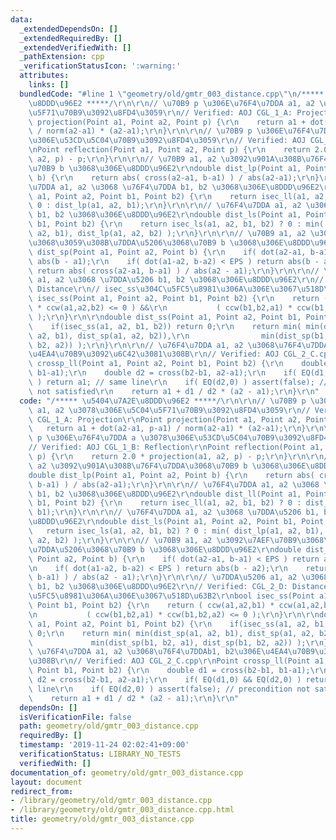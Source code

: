 ```yaml
---
data:
  _extendedDependsOn: []
  _extendedRequiredBy: []
  _extendedVerifiedWith: []
  _pathExtension: cpp
  _verificationStatusIcon: ':warning:'
  attributes:
    links: []
  bundledCode: "#line 1 \"geometry/old/gmtr_003_distance.cpp\"\n/***** \u5404\u7A2E\
    \u8DDD\u96E2 *****/\r\n\r\n// \u70B9 p \u306E\u76F4\u7DDA a1, a2 \u3078\u306E\u5C04\
    \u5F71\u70B9\u3092\u8FD4\u3059\r\n// Verified: AOJ CGL_1_A: Projection\r\nPoint\
    \ projection(Point a1, Point a2, Point p) {\r\n    return a1 + dot(a2-a1, p-a1)\
    \ / norm(a2-a1) * (a2-a1);\r\n}\r\n\r\n// \u70B9 p \u306E\u76F4\u7DDA a \u3078\
    \u306E\u53CD\u5C04\u70B9\u3092\u8FD4\u3059\r\n// Verified: AOJ CGL_1_B: Reflection\r\
    \nPoint reflection(Point a1, Point a2, Point p) {\r\n    return 2.0 * projection(a1,\
    \ a2, p) - p;\r\n}\r\n\r\n// \u70B9 a1, a2 \u3092\u901A\u308B\u76F4\u7DDA\u3068\
    \u70B9 b \u3068\u306E\u8DDD\u96E2\r\ndouble dist_lp(Point a1, Point a2, Point\
    \ b) {\r\n    return abs( cross(a2-a1, b-a1) ) / abs(a2-a1);\r\n}\r\n\r\n// \u76F4\
    \u7DDA a1, a2 \u3068 \u76F4\u7DDA b1, b2 \u3068\u306E\u8DDD\u96E2\r\ndouble dist_ll(Point\
    \ a1, Point a2, Point b1, Point b2) {\r\n    return isec_ll(a1, a2, b1, b2) ?\
    \ 0 : dist_lp(a1, a2, b1);\r\n}\r\n\r\n// \u76F4\u7DDA a1, a2 \u3068 \u7DDA\u5206\
    \ b1, b2 \u3068\u306E\u8DDD\u96E2\r\ndouble dist_ls(Point a1, Point a2, Point\
    \ b1, Point b2) {\r\n    return isec_ls(a1, a2, b1, b2) ? 0 : min( dist_lp(a1,\
    \ a2, b1), dist_lp(a1, a2, b2) );\r\n}\r\n\r\n// \u70B9 a1, a2 \u3092\u7AEF\u70B9\
    \u3068\u3059\u308B\u7DDA\u5206\u3068\u70B9 b \u3068\u306E\u8DDD\u96E2\r\ndouble\
    \ dist_sp(Point a1, Point a2, Point b) {\r\n    if( dot(a2-a1, b-a1) < EPS ) return\
    \ abs(b - a1);\r\n    if( dot(a1-a2, b-a2) < EPS ) return abs(b - a2);\r\n   \
    \ return abs( cross(a2-a1, b-a1) ) / abs(a2 - a1);\r\n}\r\n\r\n// \u7DDA\u5206\
    \ a1, a2 \u3068 \u7DDA\u5206 b1, b2 \u3068\u306E\u8DDD\u96E2\r\n// Verified: CGL_2_D:\
    \ Distance\r\n// isec_ss\u304C\u5FC5\u8981\u306A\u306E\u3067\u518D\u63B2\r\nbool\
    \ isec_ss(Point a1, Point a2, Point b1, Point b2) {\r\n    return ( ccw(a1,a2,b1)\
    \ * ccw(a1,a2,b2) <= 0 ) &&\r\n           ( ccw(b1,b2,a1) * ccw(b1,b2,a2) <= 0\
    \ );\r\n}\r\n\r\ndouble dist_ss(Point a1, Point a2, Point b1, Point b2) {\r\n\
    \    if(isec_ss(a1, a2, b1, b2)) return 0;\r\n    return min( min(dist_sp(a1,\
    \ a2, b1), dist_sp(a1, a2, b2)),\r\n                min(dist_sp(b1, b2, a1), dist_sp(b1,\
    \ b2, a2)) );\r\n}\r\n\r\n// \u76F4\u7DDA a1, a2 \u3068\u76F4\u7DDAb1, b2\u306E\
    \u4EA4\u70B9\u3092\u6C42\u3081\u308B\r\n// Verified: AOJ CGL_2_C.cpp\r\nPoint\
    \ crossp_ll(Point a1, Point a2, Point b1, Point b2) {\r\n    double d1 = cross(b2-b1,\
    \ b1-a1);\r\n    double d2 = cross(b2-b1, a2-a1);\r\n    if( EQ(d1,0) && EQ(d2,0)\
    \ ) return a1; // same line\r\n    if( EQ(d2,0) ) assert(false); // precondition\
    \ not satisfied\r\n    return a1 + d1 / d2 * (a2 - a1);\r\n}\r\n"
  code: "/***** \u5404\u7A2E\u8DDD\u96E2 *****/\r\n\r\n// \u70B9 p \u306E\u76F4\u7DDA\
    \ a1, a2 \u3078\u306E\u5C04\u5F71\u70B9\u3092\u8FD4\u3059\r\n// Verified: AOJ\
    \ CGL_1_A: Projection\r\nPoint projection(Point a1, Point a2, Point p) {\r\n \
    \   return a1 + dot(a2-a1, p-a1) / norm(a2-a1) * (a2-a1);\r\n}\r\n\r\n// \u70B9\
    \ p \u306E\u76F4\u7DDA a \u3078\u306E\u53CD\u5C04\u70B9\u3092\u8FD4\u3059\r\n\
    // Verified: AOJ CGL_1_B: Reflection\r\nPoint reflection(Point a1, Point a2, Point\
    \ p) {\r\n    return 2.0 * projection(a1, a2, p) - p;\r\n}\r\n\r\n// \u70B9 a1,\
    \ a2 \u3092\u901A\u308B\u76F4\u7DDA\u3068\u70B9 b \u3068\u306E\u8DDD\u96E2\r\n\
    double dist_lp(Point a1, Point a2, Point b) {\r\n    return abs( cross(a2-a1,\
    \ b-a1) ) / abs(a2-a1);\r\n}\r\n\r\n// \u76F4\u7DDA a1, a2 \u3068 \u76F4\u7DDA\
    \ b1, b2 \u3068\u306E\u8DDD\u96E2\r\ndouble dist_ll(Point a1, Point a2, Point\
    \ b1, Point b2) {\r\n    return isec_ll(a1, a2, b1, b2) ? 0 : dist_lp(a1, a2,\
    \ b1);\r\n}\r\n\r\n// \u76F4\u7DDA a1, a2 \u3068 \u7DDA\u5206 b1, b2 \u3068\u306E\
    \u8DDD\u96E2\r\ndouble dist_ls(Point a1, Point a2, Point b1, Point b2) {\r\n \
    \   return isec_ls(a1, a2, b1, b2) ? 0 : min( dist_lp(a1, a2, b1), dist_lp(a1,\
    \ a2, b2) );\r\n}\r\n\r\n// \u70B9 a1, a2 \u3092\u7AEF\u70B9\u3068\u3059\u308B\
    \u7DDA\u5206\u3068\u70B9 b \u3068\u306E\u8DDD\u96E2\r\ndouble dist_sp(Point a1,\
    \ Point a2, Point b) {\r\n    if( dot(a2-a1, b-a1) < EPS ) return abs(b - a1);\r\
    \n    if( dot(a1-a2, b-a2) < EPS ) return abs(b - a2);\r\n    return abs( cross(a2-a1,\
    \ b-a1) ) / abs(a2 - a1);\r\n}\r\n\r\n// \u7DDA\u5206 a1, a2 \u3068 \u7DDA\u5206\
    \ b1, b2 \u3068\u306E\u8DDD\u96E2\r\n// Verified: CGL_2_D: Distance\r\n// isec_ss\u304C\
    \u5FC5\u8981\u306A\u306E\u3067\u518D\u63B2\r\nbool isec_ss(Point a1, Point a2,\
    \ Point b1, Point b2) {\r\n    return ( ccw(a1,a2,b1) * ccw(a1,a2,b2) <= 0 ) &&\r\
    \n           ( ccw(b1,b2,a1) * ccw(b1,b2,a2) <= 0 );\r\n}\r\n\r\ndouble dist_ss(Point\
    \ a1, Point a2, Point b1, Point b2) {\r\n    if(isec_ss(a1, a2, b1, b2)) return\
    \ 0;\r\n    return min( min(dist_sp(a1, a2, b1), dist_sp(a1, a2, b2)),\r\n   \
    \             min(dist_sp(b1, b2, a1), dist_sp(b1, b2, a2)) );\r\n}\r\n\r\n//\
    \ \u76F4\u7DDA a1, a2 \u3068\u76F4\u7DDAb1, b2\u306E\u4EA4\u70B9\u3092\u6C42\u3081\
    \u308B\r\n// Verified: AOJ CGL_2_C.cpp\r\nPoint crossp_ll(Point a1, Point a2,\
    \ Point b1, Point b2) {\r\n    double d1 = cross(b2-b1, b1-a1);\r\n    double\
    \ d2 = cross(b2-b1, a2-a1);\r\n    if( EQ(d1,0) && EQ(d2,0) ) return a1; // same\
    \ line\r\n    if( EQ(d2,0) ) assert(false); // precondition not satisfied\r\n\
    \    return a1 + d1 / d2 * (a2 - a1);\r\n}\r\n"
  dependsOn: []
  isVerificationFile: false
  path: geometry/old/gmtr_003_distance.cpp
  requiredBy: []
  timestamp: '2019-11-24 02:02:41+09:00'
  verificationStatus: LIBRARY_NO_TESTS
  verifiedWith: []
documentation_of: geometry/old/gmtr_003_distance.cpp
layout: document
redirect_from:
- /library/geometry/old/gmtr_003_distance.cpp
- /library/geometry/old/gmtr_003_distance.cpp.html
title: geometry/old/gmtr_003_distance.cpp
---
```

